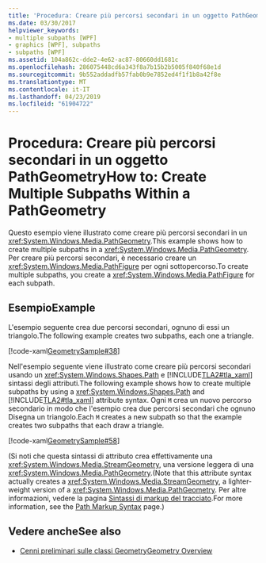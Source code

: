 ```yaml
---
title: 'Procedura: Creare più percorsi secondari in un oggetto PathGeometry'
ms.date: 03/30/2017
helpviewer_keywords:
- multiple subpaths [WPF]
- graphics [WPF], subpaths
- subpaths [WPF]
ms.assetid: 104a862c-dde2-4e62-ac87-80660dd1681c
ms.openlocfilehash: 286075448cd6a343f8a7b15b2b5005f840f68e1d
ms.sourcegitcommit: 9b552addadfb57fab0b9e7852ed4f1f1b8a42f8e
ms.translationtype: MT
ms.contentlocale: it-IT
ms.lasthandoff: 04/23/2019
ms.locfileid: "61904722"
---
```

# <a name="how-to-create-multiple-subpaths-within-a-pathgeometry"></a><span data-ttu-id="7f287-102">Procedura: Creare più percorsi secondari in un oggetto PathGeometry</span><span class="sxs-lookup"><span data-stu-id="7f287-102">How to: Create Multiple Subpaths Within a PathGeometry</span></span>
<span data-ttu-id="7f287-103">Questo esempio viene illustrato come creare più percorsi secondari in un <xref:System.Windows.Media.PathGeometry>.</span><span class="sxs-lookup"><span data-stu-id="7f287-103">This example shows how to create multiple subpaths in a <xref:System.Windows.Media.PathGeometry>.</span></span> <span data-ttu-id="7f287-104">Per creare più percorsi secondari, è necessario creare un <xref:System.Windows.Media.PathFigure> per ogni sottopercorso.</span><span class="sxs-lookup"><span data-stu-id="7f287-104">To create multiple subpaths, you create a <xref:System.Windows.Media.PathFigure> for each subpath.</span></span>  
  
## <a name="example"></a><span data-ttu-id="7f287-105">Esempio</span><span class="sxs-lookup"><span data-stu-id="7f287-105">Example</span></span>  
 <span data-ttu-id="7f287-106">L'esempio seguente crea due percorsi secondari, ognuno di essi un triangolo.</span><span class="sxs-lookup"><span data-stu-id="7f287-106">The following example creates two subpaths, each one a triangle.</span></span>  
  
 [!code-xaml[GeometrySample#38](~/samples/snippets/csharp/VS_Snippets_Wpf/GeometrySample/CS/pathgeometryexample.xaml#38)]  
  
 <span data-ttu-id="7f287-107">Nell'esempio seguente viene illustrato come creare più percorsi secondari usando un <xref:System.Windows.Shapes.Path> e [!INCLUDE[TLA2#tla_xaml](../../../../includes/tla2sharptla-xaml-md.md)] sintassi degli attributi.</span><span class="sxs-lookup"><span data-stu-id="7f287-107">The following example shows how to create multiple subpaths by using a <xref:System.Windows.Shapes.Path> and [!INCLUDE[TLA2#tla_xaml](../../../../includes/tla2sharptla-xaml-md.md)] attribute syntax.</span></span> <span data-ttu-id="7f287-108">Ogni `M` crea un nuovo percorso secondario in modo che l'esempio crea due percorsi secondari che ognuno Disegna un triangolo.</span><span class="sxs-lookup"><span data-stu-id="7f287-108">Each `M` creates a new subpath so that the example creates two subpaths that each draw a triangle.</span></span>  
  
 [!code-xaml[GeometrySample#58](~/samples/snippets/csharp/VS_Snippets_Wpf/GeometrySample/CS/geometryattributesyntaxexample.xaml#58)]  
  
 <span data-ttu-id="7f287-109">(Si noti che questa sintassi di attributo crea effettivamente una <xref:System.Windows.Media.StreamGeometry>, una versione leggera di una <xref:System.Windows.Media.PathGeometry>.</span><span class="sxs-lookup"><span data-stu-id="7f287-109">(Note that this attribute syntax actually creates a <xref:System.Windows.Media.StreamGeometry>, a lighter-weight version of a <xref:System.Windows.Media.PathGeometry>.</span></span> <span data-ttu-id="7f287-110">Per altre informazioni, vedere la pagina [Sintassi di markup del tracciato](path-markup-syntax.md).</span><span class="sxs-lookup"><span data-stu-id="7f287-110">For more information, see the [Path Markup Syntax](path-markup-syntax.md) page.)</span></span>  
  
## <a name="see-also"></a><span data-ttu-id="7f287-111">Vedere anche</span><span class="sxs-lookup"><span data-stu-id="7f287-111">See also</span></span>

- [<span data-ttu-id="7f287-112">Cenni preliminari sulle classi Geometry</span><span class="sxs-lookup"><span data-stu-id="7f287-112">Geometry Overview</span></span>](geometry-overview.md)
